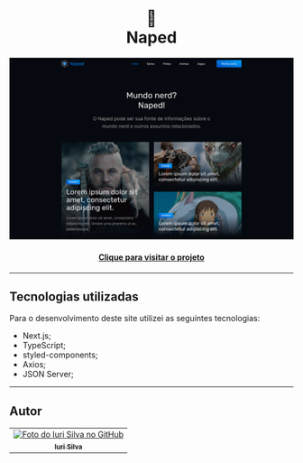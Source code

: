 <h1 align="center">
  📰<br>Naped
</h1>

![Resultado final do projeto](public/preview.png)

<h4 align="center"><a href="https://iuricode-naped.vercel.app/">Clique para visitar o projeto</a></h4>

---

<h2>Tecnologias utilizadas</h2>

Para o desenvolvimento deste site utilizei as seguintes tecnologias:

- Next.js;
- TypeScript;
- styled-components;
- Axios;
- JSON Server;

---

<h2>Autor</h2>

<table>
  <tr>
    <td align="center">
      <a href="https://github.com/iuricode">
        <img src="https://avatars3.githubusercontent.com/u/31936044" width="100px;" alt="Foto do Iuri Silva no GitHub"/><br>
        <sub>
          <b>Iuri Silva</b>
        </sub>
      </a>
    </td>
  </tr>
</table>
